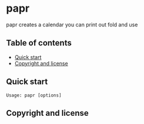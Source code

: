 # papr
papr creates a calendar you can print out fold and use

## Table of contents

 - [Quick start](#quick-start)
 - [Copyright and license](#copyright-and-license)

## Quick start
	Usage: papr [options]
## Copyright and license

